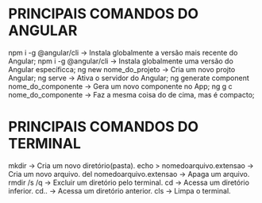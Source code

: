 # PRINCIPAIS COMANDOS DO ANGULAR
npm i -g @angular/cli -> Instala globalmente a versão mais recente do Angular;
npm i -g @angular/cli -> Instala globalmente uma versão do Angular específicca;
ng new nome_do_projeto -> Cria um novo projto Angular;
ng serve -> Ativa o servidor do Angular;
ng generate component nome_do_componente -> Gera um novo componente no App;
ng g c nome_do_componente -> Faz a mesma coisa do de cima, mas é compacto; 

# PRINCIPAIS COMANDOS DO TERMINAL
mkdir -> Cria um novo diretório(pasta).
echo > nomedoarquivo.extensao -> Cria um novo arquivo.
del nomedoarquivo.extensao -> Apaga um arquivo.
rmdir /s /q -> Excluir um diretório pelo terminal.
cd -> Acessa um diretório inferior.
cd.. -> Acessa um diretório anterior.
cls -> Limpa o terminal.
